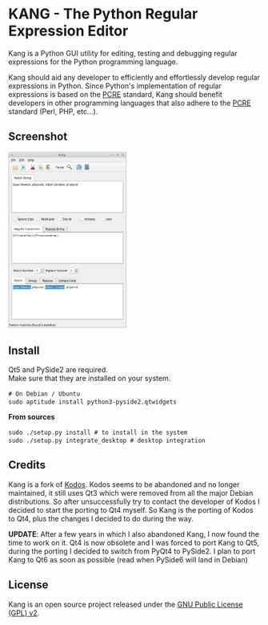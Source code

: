 # KANG - The Python Regular Expression Editor

Kang is a Python GUI utility for editing, testing and debugging regular expressions for the Python programming language. 

Kang should aid any developer to efficiently and effortlessly develop regular expressions in Python. 
Since Python's implementation of regular expressions is based on the [PCRE](http://www.pcre.org/) standard, Kang should benefit developers in other programming languages that also adhere to the [PCRE](http://www.pcre.org/) standard (Perl, PHP, etc...).

## Screenshot

<img src="./screenshot.png?raw=true" alt="Screenshot" width="236"/>

## Install

Qt5 and PySide2 are required.  
Make sure that they are installed on your system.  

    # On Debian / Ubuntu
    sudo aptitude install python3-pyside2.qtwidgets

**From sources**

    sudo ./setup.py install # to install in the system
    sudo ./setup.py integrate_desktop # desktop integration

## Credits

Kang is a fork of [Kodos](http://kodos.sourceforge.net/).
Kodos seems to be abandoned and no longer maintained, it still uses Qt3 which were removed from all the major Debian distributions.
So after unsuccessfully try to contact the developer of Kodos I decided to start the porting to Qt4 myself.
So Kang is the porting of Kodos to Qt4, plus the changes I decided to do during the way.

**UPDATE**: After a few years in which I also abandoned Kang, I now found the time to work on it.
Qt4 is now obsolete and I was forced to port Kang to Qt5, during the porting I decided to switch from PyQt4 to PySide2. I plan to port Kang to Qt6 as soon as possible (read when PySide6 will land in Debian)

## License
Kang is an open source project released under the [GNU Public License (GPL) v2](http://www.gnu.org/licenses/gpl-2.0.txt).
